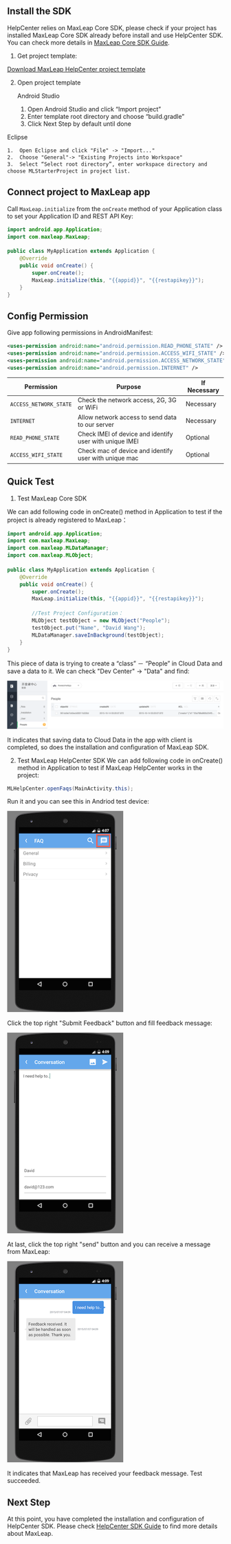 ##	Install the SDK

HelpCenter relies on MaxLeap Core SDK, please check if your project has installed MaxLeap Core SDK already before install and use HelpCenter SDK. You can check more details in [MaxLeap Core SDK Guide](ML_DOCS_LINK_PLACEHOLDER_SDK_QUICKSTART_ANDROID).

1.	Get project template:

<a class="download-sdk" href="https://github.com/MaxLeap/Demo-Support-Android" target="_blank">Download MaxLeap HelpCenter project template</a>

2.	Open project template

	Android Studio

	1. 	Open Android Studio and click “Import project”
	2. 	Enter template root directory and choose “build.gradle”
	3. 	Click Next Step by default until done

Eclipse

	1.	Open Eclipse and click "File" -> "Import..."
	2. 	Choose "General"-> "Existing Projects into Workspace"
	3. 	Select “Select root directory”, enter workspace directory and choose MLStarterProject in project list.

##	Connect project to MaxLeap app

Call `MaxLeap.initialize` from the `onCreate` method of your Application class to set your Application ID and REST API Key:

```java
import android.app.Application;
import com.maxleap.MaxLeap;

public class MyApplication extends Application {
	@Override
	public void onCreate() {
		super.onCreate();
		MaxLeap.initialize(this, "{{appid}}", "{{restapikey}}");
	}
}
```

##	Config Permission

Give app following permissions in AndroidManifest:

```xml
<uses-permission android:name="android.permission.READ_PHONE_STATE" />
<uses-permission android:name="android.permission.ACCESS_WIFI_STATE" />
<uses-permission android:name="android.permission.ACCESS_NETWORK_STATE" />
<uses-permission android:name="android.permission.INTERNET" />
 ```

Permission|Purpose|If Necessary
---|---|---
`ACCESS_NETWORK_STATE`|		Check the network access, 2G, 3G or WiFi| Necessary
`INTERNET`| 	Allow network access to send data to our server| Necessary
`READ_PHONE_STATE`| 	Check IMEI of device and identify user with unique IMEI | Optional
`ACCESS_WIFI_STATE`| 	Check mac of device and identify user with unique mac| Optional

##	Quick Test

1. Test MaxLeap Core SDK

We can add following code in onCreate() method in Application to test if the project is already registered to MaxLeap：

```java
import android.app.Application;
import com.maxleap.MaxLeap;
import com.maxleap.MLDataManager;
import com.maxleap.MLObject;

public class MyApplication extends Application {
	@Override
	public void onCreate() {
		super.onCreate();
		MaxLeap.initialize(this, "{{appid}}", "{{restapikey}}");

		//Test Project Configuration：
		MLObject testObject = new MLObject("People");
		testObject.put("Name", "David Wang");
		MLDataManager.saveInBackground(testObject);
	}
}
```

This piece of data is trying to create a “class” － “People” in Cloud Data and save a data to it. We can check "Dev Center" -> "Data" and find:

![imgSDKQSTestAddObj](../../../images/imgSDKQSTestAddObj.png)

It indicates that saving data to Cloud Data in the app with client is completed, so does the installation and configuration of MaxLeap SDK.

2. Test MaxLeap HelpCenter SDK
 We can add following code in onCreate() method in Application to test if MaxLeap HelpCenter works in the project:

```java
MLHelpCenter.openFaqs(MainActivity.this);
```

Run it and you can see this in Andriod test device:

![imgSupportHome](../../../images/imgSupportHome.png)

Click the top right "Submit Feedback" button and fill feedback message:

![imgSupportAddMsg](../../../images/imgSupportAddMsg.png)

At last, click the top right "send" button and you can receive a message from MaxLeap:

![imgSupportConversation](../../../images/imgSupportConversation.png)

It indicates that MaxLeap has received your feedback message. Test succeeded.

## Next Step

At this point, you have completed the installation and configuration of HelpCenter SDK. Please check [HelpCenter SDK Guide](ML_DOCS_GUIDE_LINK_PLACEHOLDER_ANDROID#SUPPORT_ZH) to find more details about MaxLeap.
